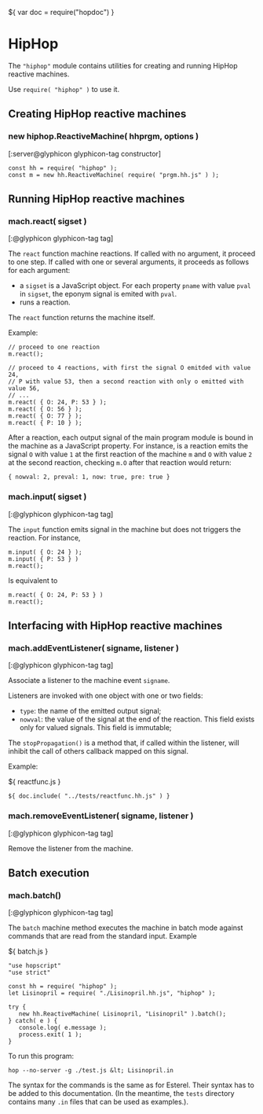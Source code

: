 ${ var doc = require("hopdoc") }

HipHop
======

The `"hiphop"` module contains utilities for creating and running
HipHop reactive machines.

Use `require( "hiphop" )` to use it.


Creating HipHop reactive machines
---------------------------------

### new hiphop.ReactiveMachine( hhprgm, options ) ###
[:server@glyphicon glyphicon-tag constructor]

```hopscript
const hh = require( "hiphop" );
const m = new hh.ReactiveMachine( require( "prgm.hh.js" ) );
```

Running HipHop reactive machines
--------------------------------

### mach.react( sigset ) ###
[:@glyphicon glyphicon-tag tag]

The `react` function machine reactions. If called with no argument,
it proceed to one step. If called with one or several arguments, it
proceeds as follows for each argument:

  * a `sigset` is a JavaScript object. For each property `pname` with
 value `pval` in `sigset`, the eponym signal is emited with `pval`.
  * runs a reaction.


The `react` function returns the machine itself. 

Example:

```hopscript
// proceed to one reaction
m.react(); 

// proceed to 4 reactions, with first the signal O emitded with value 24,
// P with value 53, then a second reaction with only o emitted with value 56,
// ...
m.react( { O: 24, P: 53 } );
m.react( { O: 56 } );
m.react( { O: 77 } );
m.react( { P: 10 } );
```

After a reaction, each output signal of the main program module is
bound in the machine as a JavaScript property. For instance, is a
reaction emits the signal `O` with value `1` at the first reaction
of the machine `m` and `O` with value `2` at the second reaction, checking 
`m.O` after that reaction would return:

```
{ nowval: 2, preval: 1, now: true, pre: true }
```

### mach.input( sigset ) ###
[:@glyphicon glyphicon-tag tag]

The `input` function emits signal in the machine but does not
triggers the reaction. For instance,

```hopscript
m.input( { O: 24 } );
m.input( { P: 53 } )
m.react();
```

Is equivalent to

```hopscript
m.react( { O: 24, P: 53 } )
m.react();
```

Interfacing with HipHop reactive machines
-----------------------------------------

### mach.addEventListener( signame, listener ) ###
[:@glyphicon glyphicon-tag tag]

Associate a listener to the machine event `signame`.

Listeners are invoked with one object with one or two fields:

  * `type`: the name of the emitted output signal;
  * `nowval`: the value of the signal at the end of the reaction.
 This field exists only for valued signals. This field is immutable;


The `stopPropagation()` is a method that, if called within the listener, will
inhibit the call of others callback mapped on this signal.

Example:

${ <span class="label label-info">reactfunc.js</span> }

```hopscript
${ doc.include( "../tests/reactfunc.hh.js" ) }
```

### mach.removeEventListener( signame, listener ) ###
[:@glyphicon glyphicon-tag tag]

Remove the listener from the machine.


Batch execution
---------------

### mach.batch() ###
[:@glyphicon glyphicon-tag tag]

The `batch` machine method executes the machine in batch mode against
commands that are read from the standard input. Example

${ <span class="label label-info">batch.js</span> }

```hopscript
"use hopscript"
"use strict"

const hh = require( "hiphop" );
let Lisinopril = require( "./Lisinopril.hh.js", "hiphop" );

try {
   new hh.ReactiveMachine( Lisinopril, "Lisinopril" ).batch();
} catch( e ) {
   console.log( e.message );
   process.exit( 1 );
}
```

To run this program:

```shell
hop --no-server -g ./test.js &lt; Lisinopril.in
```

The syntax for the commands is the same as for Esterel. Their syntax
has to be added to this documentation. (In the meantime, the `tests`
directory contains many `.in` files that can be used as examples.).


